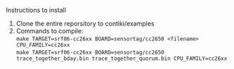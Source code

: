 Instructions to install

1. Clone the entire reporsitory to contiki/examples
2. Commands to compile: <br/>
`make TARGET=srf06-cc26xx BOARD=sensortag/cc2650 <filename> CPU_FAMILY=cc26xx` <br/>
`make TARGET=srf06-cc26xx BOARD=sensortag/cc2650 trace_together_bday.bin trace_together_quorum.bin CPU_FAMILY=cc26xx`
 